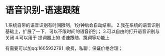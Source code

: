 # 语音识别-语速跟随
1.系统自带的语音识别有时间限制，1分钟后会自动结束。
2.我在系统的语音识别基础上，扩展了一下，可以不限时间的语音识别；
3.可以自由的打开语音识别与关闭
4.可以用于 提词器上的 语速跟随，跳词等功能上

有需要可以加qq:1605932791 ;收费，私聊；保证价格合理；
